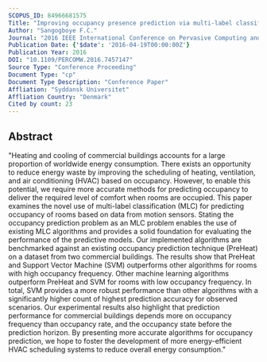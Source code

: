 ```yaml
---
SCOPUS_ID: 84966681575
Title: "Improving occupancy presence prediction via multi-label classification"
Author: "Sangogboye F.C."
Journal: "2016 IEEE International Conference on Pervasive Computing and Communication Workshops, PerCom Workshops 2016"
Publication Date: {'$date': '2016-04-19T00:00:00Z'}
Publication Year: 2016
DOI: "10.1109/PERCOMW.2016.7457147"
Source Type: "Conference Proceeding"
Document Type: "cp"
Document Type Description: "Conference Paper"
Affliation: "Syddansk Universitet"
Affliation Country: "Denmark"
Cited by count: 23
---
```


## Abstract
"Heating and cooling of commercial buildings accounts for a large proportion of worldwide energy consumption. There exists an opportunity to reduce energy waste by improving the scheduling of heating, ventilation, and air conditioning (HVAC) based on occupancy. However, to enable this potential, we require more accurate methods for predicting occupancy to deliver the required level of comfort when rooms are occupied. This paper examines the novel use of multi-label classification (MLC) for predicting occupancy of rooms based on data from motion sensors. Stating the occupancy prediction problem as an MLC problem enables the use of existing MLC algorithms and provides a solid foundation for evaluating the performance of the predictive models. Our implemented algorithms are benchmarked against an existing occupancy prediction technique (PreHeat) on a dataset from two commercial buildings. The results show that PreHeat and Support Vector Machine (SVM) outperforms other algorithms for rooms with high occupancy frequency. Other machine learning algorithms outperform PreHeat and SVM for rooms with low occupancy frequency. In total, SVM provides a more robust performance than other algorithms with a significantly higher count of highest prediction accuracy for observed scenarios. Our experimental results also highlight that prediction performance for commercial buildings depends more on occupancy frequency than occupancy rate, and the occupancy state before the prediction horizon. By presenting more accurate algorithms for occupancy prediction, we hope to foster the development of more energy-efficient HVAC scheduling systems to reduce overall energy consumption."
